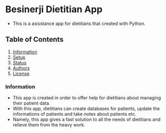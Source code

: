 # Besinerji Dietitian App
- This is a asisstance app for dietitians that created with Python.
## Table of Contents
1. [Information](#GeneralInfo)
2. [Setup](#Setup)
3. [Status](#Status)
4. [Authors](#Authors)
5. [License](#License)
### Information <a name="GeneralInfo"></a>
- This app  is created in order to offer help for dietitians about managing their patient data.
- With this app, dietitians can create databases for patients, update the informations of patients and take notes about patients etc.
- Namely, this app gives a fast solution to all the needs of dietitians and relieve them from the heavy work. 
